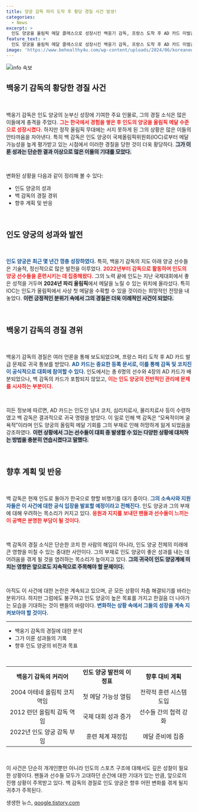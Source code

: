```yaml
---
title: 양궁 감독 파리 도착 후 황당 경질 사건 발생!
categories:
  - News
excerpt: >
  인도 양궁을 올림픽 메달 클래스으로 성장시킨 백웅기 감독, 프랑스 도착 후 AD 카드 미발급으로 황당한 귀국 통보. 굴욕적이고, 모욕적이라며 불행한 심정을 전달한 그의 이야기를 들어보세요!
feature_text: >
  인도 양궁을 올림픽 메달 클래스으로 성장시킨 백웅기 감독, 프랑스 도착 후 AD 카드 미발급으로 황당한 귀국 통보. 굴욕적이고, 모욕적이라며 불행한 심정을 전달한 그의 이야기를 들어보세요!
image: 'https://www.behealthy4u.com/wp-content/uploads/2024/06/koreanews.jpg'
---
```


<p><img src="https://www.behealthy4u.com/wp-content/uploads/2024/06/koreanews.jpg" alt="info 속보" /></p>

<h2 data-ke-size="size26">백웅기 감독의 황당한 경질 사건</h2>

<p data-ke-size="size16">&nbsp;</p>

<p>백웅기 감독은 인도 양궁의 눈부신 성장에 기여한 주요 인물로, 그의 경질 소식은 많은 이들에게 충격을 주었다. <b><span style="color: #ee2323;">그는 한국에서 경험을 쌓은 후 인도의 양궁을 올림픽 메달 수준으로 성장시켰다.</span></b> 하지만 정작 올림픽 무대에는 서지 못하게 된 그의 상황은 많은 이들의 안타까움을 자아낸다. 특히 백 감독은 인도 양궁이 국제올림픽위원회(IOC)로부터 메달 가능성을 높게 평가받고 있는 시점에서 이러한 경질을 당한 것이 더욱 황당하다. <b><span style="background-color: #21538527;">그가 이룬 성과는 단순한 결과 이상으로 많은 이들의 기대를 모았다.</span></b></p>

<p data-ke-size="size16">&nbsp;</p>

<p>변화된 상황을 다음과 같이 정리해 볼 수 있다:</p>

<ul>
<li>인도 양궁의 성과</li>
<li>백 감독의 경질 경위</li>
<li>향후 계획 및 반응</li>
</ul>

<p data-ke-size="size16">&nbsp;</p>

<h2 data-ke-size="size26">인도 양궁의 성과와 발전</h2>

<p data-ke-size="size16">&nbsp;</p>

<p><b><span style="color: #1a5490;">인도 양궁은 최근 몇 년간 껑충 성장하였다.</span></b> 특히, 백웅기 감독의 지도 아래 양궁 선수들은 기술적, 정신적으로 많은 발전을 이루었다. <b><span style="color: #ee2323;">2022년부터 감독으로 활동하며 인도의 양궁 선수들을 훈련시키는 데 집중해왔다.</span></b> 그의 노력 끝에 인도는 지난 국제대회에서 좋은 성적을 거두며 <b>2024년 파리 올림픽</b>에서 메달을 노릴 수 있는 위치에 올라섰다. 특히 IOC는 인도가 올림픽에서 사상 첫 메달을 수확할 수 있을 것이라는 희망적인 전망을 내놓았다. <b><span style="background-color: #21538527;">이런 긍정적인 분위기 속에서 그의 경질은 더욱 이례적인 사건이 되었다.</span></b></p>

<p data-ke-size="size16">&nbsp;</p>

<h2 data-ke-size="size26">백웅기 감독의 경질 경위</h2>

<p data-ke-size="size16">&nbsp;</p>

<p>백웅기 감독의 경질은 여러 언론을 통해 보도되었으며, 프랑스 파리 도착 후 AD 카드 발급 문제로 귀국 통보를 받았다. <b><span style="color: #1a5490;">AD 카드는 중요한 등록 문서로, 이를 통해 감독 및 코치진이 공식적으로 대회에 참여할 수 있다.</span></b> 인도에서는 총 6명의 선수와 4장의 AD 카드가 배분되었으나, 백 감독의 카드가 포함되지 않았고, <b><span style="color: #ee2323;">이는 인도 양궁의 전반적인 관리에 문제를 시사하는 부분이다.</span></b> </p>

<p data-ke-size="size16">&nbsp;</p>

<p>히든 정보에 따르면, AD 카드는 인도인 남녀 코치, 심리치료사, 물리치료사 등이 수령하였고 백 감독은 결과적으로 귀국 명령을 받았다. 이 일로 인해 백 감독은 “모욕적이며 굴욕적”이라며 인도 양궁의 올림픽 메달 기회를 그의 부재로 인해 허망하게 잃게 되었음을 강조하였다. <b><span style="background-color: #21538527;">이런 상황에서 그는 선수들이 대회 중 발생할 수 있는 다양한 상황에 대처하는 방법을 충분히 연습시켰다고 말했다.</span></b></p>

<p data-ke-size="size16">&nbsp;</p>

<h2 data-ke-size="size26">향후 계획 및 반응</h2>

<p data-ke-size="size16">&nbsp;</p>

<p>백 감독은 현재 인도로 돌아가 한국으로 향할 비행기를 대기 중이다. <b><span style="color: #1a5490;">그의 소속사와 지원자들은 이 사건에 대한 공식 입장을 발표할 예정이라고 전해진다.</span></b> 인도 양궁과 그의 부재에 대해 우려하는 목소리가 커지고 있다. <b><span style="color: #ee2323;">응원과 지지를 보내던 팬들과 선수들이 느끼는 이 공백은 분명한 부담이 될 것이다.</span></b></p>

<p data-ke-size="size16">&nbsp;</p>

<p>백 감독의 경질 소식은 단순한 코치 한 사람의 해임이 아니라, 인도 양궁 전체의 미래에 큰 영향을 미칠 수 있는 중대한 사안이다. 그의 부재로 인도 양궁이 좋은 성과를 내는 데 어려움을 겪게 될 것을 염려하는 목소리가 높아지고 있다. <b><span style="background-color: #21538527;">그의 귀국이 인도 양궁계에 미치는 영향은 앞으로도 지속적으로 주목해야 할 문제이다.</span></b></p>

<p data-ke-size="size16">&nbsp;</p>

<p>아직도 이 사건에 대한 논란은 계속되고 있으며, 곧 모든 상황이 차츰 해결되기를 바라는 분위기다. 하지만 그럼에도 불구하고 인도 양궁이 높은 목표를 가지고 한걸음 더 나아가는 모습을 기대하는 것이 팬들의 바람이다. <b><span style="color: #1a5490;">변화하는 상황 속에서 그들의 성장을 계속 지켜보아야 할 것이다.</span></b></p>

<hr>

<ul>
<li>백웅기 감독의 경질에 대한 분석</li>
<li>그가 이룬 성과들의 기록</li>
<li>향후 인도 양궁의 비전과 목표</li>
</ul>

<p data-ke-size="size16">&nbsp;</p>

<table style="width: 100%;">
<tr>
<td style="text-align: center; height: 17px;"><b>백웅기 감독의 커리어</b></td>
<td style="text-align: center; height: 17px;"><b>인도 양궁 발전의 이정표</b></td>
<td style="text-align: center; height: 17px;"><b>향후 대비 계획</b></td>
</tr>
<tr>
<td style="text-align: center; height: 17px;">2004 아테네 올림픽 코치 역임</td>
<td style="text-align: center; height: 17px;">첫 메달 가능성 열림</td>
<td style="text-align: center; height: 17px;">전략적 훈련 시스템 도입</td>
</tr>
<tr>
<td style="text-align: center; height: 17px;">2012 런던 올림픽 감독 역임</td>
<td style="text-align: center; height: 17px;">국제 대회 성과 증가</td>
<td style="text-align: center; height: 17px;">선수들 간의 협력 강화</td>
</tr>
<tr>
<td style="text-align: center; height: 17px;">2022년 인도 양궁 감독 부임</td>
<td style="text-align: center; height: 17px;">훈련 체계 재정립</td>
<td style="text-align: center; height: 17px;">메달 준비에 집중</td>
</tr>
</table>

<p data-ke-size="size16">&nbsp;</p>

<p>이 사건은 단순히 개개인뿐만 아니라 인도의 스포츠 구조에 대해서도 깊은 성찰이 필요한 상황이다. 팬들과 선수들 모두가 고대하던 순간에 대한 기대가 있는 만큼, 앞으로의 진행 상황이 주목받고 있다. 백 감독의 경질로 인도 양궁은 향후 어떤 변화를 겪게 될지 귀추가 주목된다.</p>
생생한 뉴스, <a href="https://qoogle.tistory.com" rel="dofollow">qoogle.tistory.com</a>


